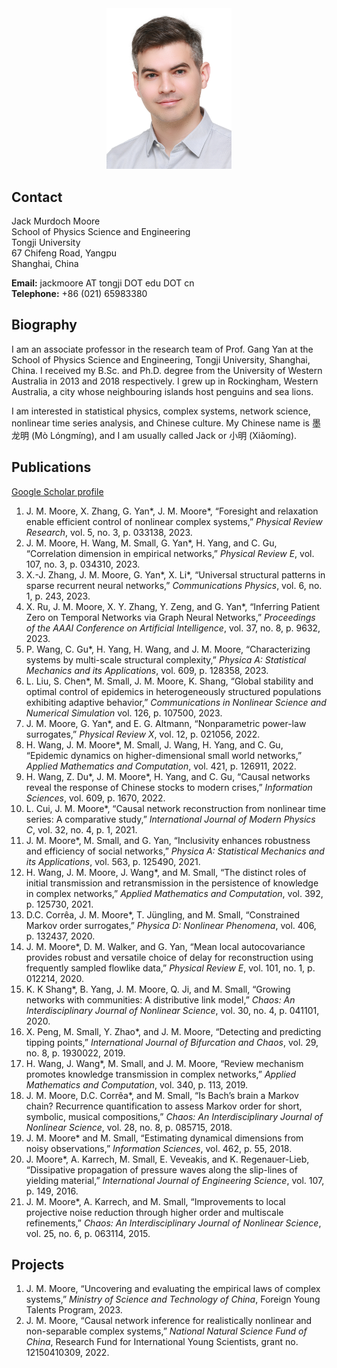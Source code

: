 <div style="text-align: center"><img src="jack-2021-12-02.jpg" alt="Jack Murdoch Moore" width="200" /></div>

## Contact
Jack Murdoch Moore  
School of Physics Science and Engineering  
Tongji University  
67 Chifeng Road, Yangpu  
Shanghai, China

**Email:** jackmoore AT tongji DOT edu DOT cn  
**Telephone:**  +86 (021) 65983380  

## Biography
I am an associate professor in the research team of Prof. Gang Yan at the School of Physics Science and Engineering, Tongji University, Shanghai, China. I received my B.Sc. and Ph.D. degree from the University of Western Australia in 2013 and 2018 respectively. I grew up in Rockingham, Western Australia, a city whose neighbouring islands host penguins and sea lions.

I am interested in statistical physics, complex systems, network science, nonlinear time series analysis, and Chinese culture. My Chinese name is 墨龙明 (Mò Lóngmíng), and I am usually called Jack or 小明 (Xiǎomíng).

## Publications

[Google Scholar profile](https://scholar.google.com/citations?user=AFDBPpYAAAAJ&hl=en&oi=ao)

1. J. M. Moore, X. Zhang, G. Yan\*, J. M. Moore\*, “Foresight and relaxation enable efficient control of nonlinear complex systems,” _Physical Review Research_, vol. 5, no. 3, p. 033138, 2023.
1. J. M. Moore, H. Wang, M. Small, G. Yan\*, H. Yang, and C. Gu, “Correlation dimension in empirical networks,” _Physical Review E_, vol. 107, no. 3, p. 034310, 2023.
1. X.-J. Zhang, J. M. Moore, G. Yan\*, X. Li\*, “Universal structural patterns in sparse recurrent neural networks,” _Communications Physics_, vol. 6, no. 1, p. 243, 2023.
1. X. Ru, J. M. Moore, X. Y. Zhang, Y. Zeng, and G. Yan*, “Inferring Patient Zero on Temporal Networks via Graph Neural Networks,” _Proceedings of the AAAI Conference on Artificial Intelligence_, vol. 37, no. 8, p. 9632, 2023.
1. P. Wang, C. Gu\*, H. Yang, H. Wang, and J. M. Moore, “Characterizing systems by multi-scale structural complexity,” _Physica A: Statistical Mechanics and its Applications_, vol. 609, p. 128358, 2023.
1. L. Liu, S. Chen\*, M. Small, J. M. Moore, K. Shang, “Global stability and optimal control of epidemics in heterogeneously structured populations exhibiting adaptive behavior,” _Communications in Nonlinear Science and Numerical Simulation_ vol. 126, p. 107500, 2023.
1. J. M. Moore, G. Yan\*, and E. G. Altmann, “Nonparametric power-law surrogates,” _Physical Review X_, vol. 12, p. 021056, 2022.
1. H. Wang, J. M. Moore\*, M. Small, J. Wang, H. Yang, and C. Gu, “Epidemic dynamics on higher-dimensional small world networks,” _Applied Mathematics and Computation_, vol. 421, p. 126911, 2022.
1. H. Wang, Z. Du\*, J. M. Moore\*, H. Yang, and C. Gu, “Causal networks reveal the response of Chinese stocks to modern crises,” _Information Sciences_, vol. 609, p. 1670, 2022.
1. L. Cui, J. M. Moore\*, “Causal network reconstruction from nonlinear time series: A comparative study,” _International Journal of Modern Physics C_, vol. 32, no. 4, p. 1, 2021.
1. J. M. Moore\*, M. Small, and G. Yan, “Inclusivity enhances robustness and efficiency of social networks,” _Physica A: Statistical Mechanics and its Applications_, vol. 563, p. 125490, 2021.
1. H. Wang, J. M. Moore, J. Wang\*, and M. Small, “The distinct roles of initial transmission and retransmission in the persistence of knowledge in complex networks,” _Applied Mathematics and Computation_, vol. 392, p. 125730, 2021.
1. D.C. Corrêa, J. M. Moore\*, T. Jüngling, and M. Small, “Constrained Markov order surrogates,” _Physica D: Nonlinear Phenomena_, vol. 406, p. 132437, 2020.
1. J. M. Moore\*, D. M. Walker, and G. Yan, “Mean local autocovariance provides robust and versatile choice of delay for reconstruction using frequently sampled flowlike data,” _Physical Review E_, vol. 101, no. 1, p. 012214, 2020.
1. K. K Shang\*, B. Yang, J. M. Moore, Q. Ji, and M. Small, “Growing networks with communities: A distributive link model,” _Chaos: An Interdisciplinary Journal of Nonlinear Science_, vol. 30, no. 4, p. 041101, 2020.
1. X. Peng, M. Small, Y. Zhao\*, and J. M. Moore, “Detecting and predicting tipping points,” _International Journal of Bifurcation and Chaos_, vol. 29, no. 8, p. 1930022, 2019.
1. H. Wang, J. Wang\*, M. Small, and J. M. Moore, “Review mechanism promotes knowledge transmission in complex networks,” _Applied Mathematics and Computation_, vol. 340, p. 113, 2019.
1. J. M. Moore, D.C. Corrêa\*, and M. Small, “Is Bach’s brain a Markov chain? Recurrence quantification to assess Markov order for short, symbolic, musical compositions,” _Chaos: An Interdisciplinary Journal of Nonlinear Science_, vol. 28, no. 8, p. 085715, 2018.
1. J. M. Moore\* and M. Small, “Estimating dynamical dimensions from noisy observations,” _Information Sciences_, vol. 462, p. 55, 2018.
1. J. Moore\*, A. Karrech, M. Small, E. Veveakis, and K. Regenauer-Lieb, “Dissipative propagation of pressure waves along the slip-lines of yielding material,” _International Journal of Engineering Science_, vol. 107, p. 149, 2016.
1. J. M. Moore\*, A. Karrech, and M. Small, “Improvements to local projective noise reduction through higher order and multiscale refinements,” _Chaos: An Interdisciplinary Journal of Nonlinear Science_, vol. 25, no. 6, p. 063114, 2015.

## Projects
1. J. M. Moore, “Uncovering and evaluating the empirical laws of complex systems,” _Ministry of Science and Technology of China_, Foreign Young Talents Program, 2023.
1. J. M. Moore, “Causal network inference for realistically nonlinear and non-separable complex systems,” _National Natural Science Fund of China_, Research Fund for International Young Scientists, grant no. 12150410309, 2022.

